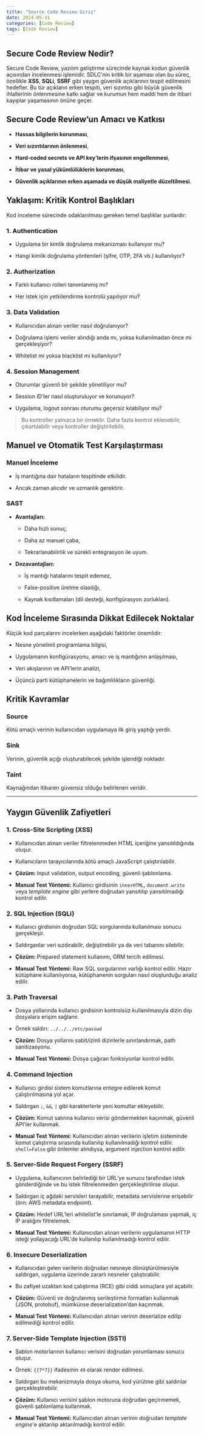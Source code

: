 ```yaml
---
title: "Source Code Review Giriş"
date: 2024-05-31
categories: [Code Review]
tags: [Code Review]
---
```


## **Secure Code Review Nedir?**

Secure Code Review, yazılım geliştirme sürecinde kaynak kodun güvenlik açısından incelenmesi işlemidir. SDLC'nin kritik bir aşaması olan bu süreç, özellikle **XSS**, **SQLi**, **SSRF** gibi yaygın güvenlik açıklarının tespit edilmesini hedefler. Bu tür açıkların erken tespiti, veri sızıntısı gibi büyük güvenlik ihlallerinin önlenmesine katkı sağlar ve kurumun hem maddi hem de itibari kayıplar yaşamasının önüne geçer.

## **Secure Code Review’un Amacı ve Katkısı**

- **Hassas bilgilerin korunması**,
    
- **Veri sızıntılarının önlenmesi**,
    
- **Hard-coded secrets ve API key’lerin ifşasının engellenmesi**,
    
- **İtibar ve yasal yükümlülüklerin korunması**,
    
- **Güvenlik açıklarının erken aşamada ve düşük maliyetle düzeltilmesi**.
    

## **Yaklaşım: Kritik Kontrol Başlıkları**

Kod inceleme sürecinde odaklanılması gereken temel başlıklar şunlardır:

### **1. Authentication**

- Uygulama bir kimlik doğrulama mekanizması kullanıyor mu?
    
- Hangi kimlik doğrulama yöntemleri (şifre, OTP, 2FA vb.) kullanılıyor?
    

### **2. Authorization**

- Farklı kullanıcı rolleri tanımlanmış mı?
    
- Her istek için yetkilendirme kontrolü yapılıyor mu?
    

### **3. Data Validation**

- Kullanıcıdan alınan veriler nasıl doğrulanıyor?
    
- Doğrulama işlemi veriler alındığı anda mı, yoksa kullanılmadan önce mi gerçekleşiyor?
    
- Whitelist mi yoksa blacklist mi kullanılıyor?
    

### **4. Session Management**

- Oturumlar güvenli bir şekilde yönetiliyor mu?
    
- Session ID’ler nasıl oluşturuluyor ve korunuyor?
    
- Uygulama, logout sonrası oturumu geçersiz kılabiliyor mu?
    

> Bu kontroller yalnızca bir örnektir. Daha fazla kontrol eklenebilir, çıkartılabilir veya kontroller değiştirilebilir.

## **Manuel ve Otomatik Test Karşılaştırması**

### **Manuel İnceleme**

- İş mantığına dair hataların tespitinde etkilidir.
    
- Ancak zaman alıcıdır ve uzmanlık gerektirir.
    

### **SAST**

- **Avantajları:**
    
    - Daha hızlı sonuç,
        
    - Daha az manuel çaba,
        
    - Tekrarlanabilirlik ve sürekli entegrasyon ile uyum.
        
- **Dezavantajları:**
    
    - İş mantığı hatalarını tespit edemez,
        
    - False-positive üretme olasılığı,
        
    - Kaynak kısıtlamaları (dil desteği, konfigürasyon zorlukları).
        

## **Kod İnceleme Sırasında Dikkat Edilecek Noktalar**

Küçük kod parçalarını incelerken aşağıdaki faktörler önemlidir:

- Nesne yönelimli programlama bilgisi,
    
- Uygulamanın konfigürasyonu, amacı ve iş mantığının anlaşılması,
    
- Veri akışlarının ve API’lerin analizi,
    
- Üçüncü parti kütüphanelerin ve bağımlılıkların güvenliği.
    

## **Kritik Kavramlar**

### **Source**

Kötü amaçlı verinin kullanıcıdan uygulamaya ilk giriş yaptığı yerdir.

### **Sink**

Verinin, güvenlik açığı oluşturabilecek şekilde işlendiği noktadır.

### **Taint**

Kaynağından itibaren güvensiz olduğu belirlenen veridir.

---

## **Yaygın Güvenlik Zafiyetleri**

### **1. Cross-Site Scripting (XSS)**

- Kullanıcıdan alınan veriler filtrelenmeden HTML içeriğine yansıtıldığında oluşur.
    
- Kullanıcıların tarayıcılarında kötü amaçlı JavaScript çalıştırılabilir.
    
- **Çözüm:** Input validation, output encoding, güvenli şablonlama.
    
- **Manual Test Yöntemi:** Kullanıcı girdisinin `innerHTML`, `document.write` veya _template engine_ gibi yerlere doğrudan yansıtılıp yansıtılmadığı kontrol edilir.
    

### **2. SQL Injection (SQLi)**

- Kullanıcı girdisinin doğrudan SQL sorgularında kullanılması sonucu gerçekleşir.
    
- Saldırganlar veri sızdırabilir, değiştirebilir ya da veri tabanını silebilir.
    
- **Çözüm:** Prepared statement kullanımı, ORM tercih edilmesi.
    
- **Manual Test Yöntemi:** Raw SQL sorgularının varlığı kontrol edilir. Hazır kütüphane kullanılıyorsa, kütüphanenin sorguları nasıl oluşturduğu analiz edilir.
    

### **3. Path Traversal**

- Dosya yollarında kullanıcı girdisinin kontrolsüz kullanılmasıyla dizin dışı dosyalara erişim sağlanır.
    
- Örnek saldırı: `../../../etc/passwd`
    
- **Çözüm:** Dosya yollarını sabit/izinli dizinlerle sınırlandırmak, path sanitizasyonu.
    
- **Manual Test Yöntemi:** Dosya çağıran fonksiyonlar kontrol edilir.
    

### **4. Command Injection**

- Kullanıcı girdisi sistem komutlarına entegre edilerek komut çalıştırılmasına yol açar.
    
- Saldırgan `;`, `&&`, `|` gibi karakterlerle yeni komutlar ekleyebilir.
    
- **Çözüm:** Komut satırına kullanıcı verisi göndermekten kaçınmak, güvenli API'ler kullanmak.
    
- **Manual Test Yöntemi:** Kullanıcıdan alınan verilerin işletim sisteminde komut çalıştırma sırasında kullanılıp kullanılmadığı kontrol edilir. `shell=False` gibi önlemler alındıysa, argument injection kontrol edilir.
    

### **5. Server-Side Request Forgery (SSRF)**

- Uygulama, kullanıcının belirlediği bir URL’ye sunucu tarafından istek gönderdiğinde ve bu istek filtrelenmeden gerçekleştirilirse oluşur.
    
- Saldırgan iç ağdaki servisleri tarayabilir, metadata servislerine erişebilir (örn: AWS metadata endpoint).
    
- **Çözüm:** Hedef URL’leri whitelist’le sınırlamak, IP doğrulaması yapmak, iç IP aralığını filtrelemek.
    
- **Manual Test Yöntemi:** Kullanıcıdan alınan verilerin uygulamanın HTTP isteği yollayacağı URL'de kullanılıp kullanılmadığı kontrol edilir.
    

### **6. Insecure Deserialization**

- Kullanıcıdan gelen verilerin doğrudan nesneye dönüştürülmesiyle saldırgan, uygulama üzerinde zararlı nesneler çalıştırabilir.
    
- Bu zafiyet uzaktan kod çalıştırma (RCE) gibi ciddi sonuçlara yol açabilir.
    
- **Çözüm:** Güvenli ve doğrulanmış serileştirme formatları kullanmak (JSON, protobuf), mümkünse deserialization’dan kaçınmak.
    
- **Manual Test Yöntemi:** Kullanıcıdan alınan verinin deserialize edilip edilmediği kontrol edilir.
    

### **7. Server-Side Template Injection (SSTI)**

- Şablon motorlarının kullanıcı verisini doğrudan yorumlaması sonucu oluşur.
    
- Örnek: `{{7*7}}` ifadesinin `49` olarak render edilmesi.
    
- Saldırgan bu mekanizmayla dosya okuma, kod yürütme gibi saldırılar gerçekleştirebilir.
    
- **Çözüm:** Kullanıcı verisini şablon motoruna doğrudan geçirmemek, güvenli şablonlama kullanmak.
    
- **Manual Test Yöntemi:** Kullanıcıdan alınan verinin doğrudan _template engine_'e aktarılıp aktarılmadığı kontrol edilir.

